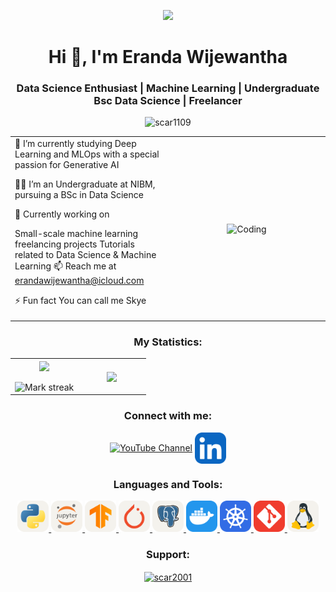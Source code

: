 <p align="center" ><img src = "https://media.giphy.com/media/SwozIcDoDpg48ZwEmT/giphy.gif" width = 100px></p> <h1 align="center">Hi 👋, I'm Eranda Wijewantha</h1> <h3 align="center">Data Science Enthusiast | Machine Learning | Undergraduate Bsc Data Science | Freelancer</h3> <p align="center"> <img src="https://komarev.com/ghpvc/?username=scar1109&label=Profile%20views&color=0e75b6&style=flat" alt="scar1109" /> </p> <table align="center"> <tr border="none"> <td width="50%" align="left">
🌱 I’m currently studying Deep Learning and MLOps with a special passion for Generative AI

🧑‍🎓 I’m an Undergraduate at NIBM, pursuing a BSc in Data Science

💬 Currently working on

Small-scale machine learning freelancing projects
Tutorials related to Data Science & Machine Learning
📫 Reach me at erandawijewantha@icloud.com

⚡ Fun fact You can call me Skye

</td> <td width="50%" align="center"> <img align="center" alt="Coding" width="450" src="https://media.giphy.com/media/RbDKaczqWovIugyJmW/giphy.gif"> </td> </tr> </table>
<h3 align="center">My Statistics:</h3> <p align="center"> <table align="center"> <tr border="none"> <td width="50%" align="center"> <img align="center" src="https://github-readme-stats.vercel.app/api?username=Scar1109&theme=dark&show_icons=true&count_private=true" /> <br></br> <img title="🔥 Get streak stats for your profile at git.io/streak-stats" alt="Mark streak" src="https://github-readme-streak-stats.herokuapp.com/?user=Scar1109&theme=dark&hide_border=false" /> </td> <td width="50%" align="center"> <img align="center" src="https://github-readme-stats.anuraghazra1.vercel.app/api/top-langs/?username=Scar1109&theme=dark&hide_border=false&no-bg=true&no-frame=true&langs_count=10"/> </td> </tr> </table>
<h3 align="center">Connect with me:</h3> <p align="center"> <a href="https://www.youtube.com/channel/UCJPRbxNjnavUCE1oKtLjwrQ" target="blank"><img align="center" src="https://static-00.iconduck.com/assets.00/youtube-icon-2048x2048-gedp2icy.png" alt="YouTube Channel" height="50" width="50" /></a> <a href="https://linkedin.com/in/eranda-wijewantha" target="blank"><img align="center" src="https://github.com/tandpfun/skill-icons/blob/main/icons/LinkedIn.svg" alt="LinkedIn Profile" height="50" width="50" /></a> </p>
<h3 align="center">Languages and Tools:</h3> <p align="center"> <a href="https://www.python.org" target="_blank" rel="noreferrer"> <img src="https://github.com/tandpfun/skill-icons/blob/main/icons/Python-Light.svg" alt="python" width="50" height="50"/> </a> <a href="https://jupyter.org/" target="_blank" rel="noreferrer"> <img src="https://github.com/tandpfun/skill-icons/blob/main/icons/Jupyter-Light.svg" alt="jupyter" width="50" height="50"/> </a> <a href="https://www.tensorflow.org/" target="_blank" rel="noreferrer"> <img src="https://github.com/tandpfun/skill-icons/blob/main/icons/TensorFlow-Light.svg" alt="tensorflow" width="50" height="50"/> </a> <a href="https://pytorch.org/" target="_blank" rel="noreferrer"> <img src="https://github.com/tandpfun/skill-icons/blob/main/icons/PyTorch-Light.svg" alt="pytorch" width="50" height="50"/> </a> <a href="https://www.postgresql.org/" target="_blank" rel="noreferrer"> <img src="https://github.com/tandpfun/skill-icons/blob/main/icons/PostgreSQL-Light.svg" alt="postgresql" width="50" height="50"/> </a> <a href="https://www.docker.com/" target="_blank" rel="noreferrer"> <img src="https://github.com/tandpfun/skill-icons/blob/main/icons/Docker.svg" alt="docker" width="50" height="50"/> </a> <a href="https://www.kubernetes.io/" target="_blank" rel="noreferrer"> <img src="https://github.com/tandpfun/skill-icons/blob/main/icons/Kubernetes.svg" alt="kubernetes" width="50" height="50"/> </a> <a href="https://git-scm.com/" target="_blank" rel="noreferrer"> <img src="https://github.com/tandpfun/skill-icons/blob/main/icons/Git.svg" alt="git" width="50" height="50"/> </a> <a href="https://www.linux.org/" target="_blank" rel="noreferrer"> <img src="https://github.com/tandpfun/skill-icons/blob/main/icons/Linux-Light.svg" alt="linux" width="50" height="50"/> </a> </p>
<h3 align="center">Support:</h3> <p align="center"><a href="https://www.buymeacoffee.com/scar2001"> <img align="center" src="https://cdn.buymeacoffee.com/buttons/v2/default-yellow.png" height="50" width="210" alt="scar2001" /></a></p>
